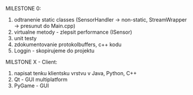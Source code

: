 MILESTONE 0:
  1. odtranenie static classes (SensorHandler -> non-static, StreamWrapper -> presunut do Main.cpp)
  2. virtualne metody - zlepsit performance (ISensor)
  3. unit testy
  4. zdokumentovanie protokolbuffers, c++ kodu
  5. Loggin - skopirujeme do projektu

MILSTONE X - Client:
  1. napisat tenku klientsku vrstvu v Java, Python, C++
  2. Qt - GUI multiplatform
  3. PyGame - GUI
 